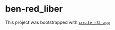 # ben-red_liber

This project was bootstrapped with [`create-r3f-app`](https://github.com/utsuboco/create-r3f-app)